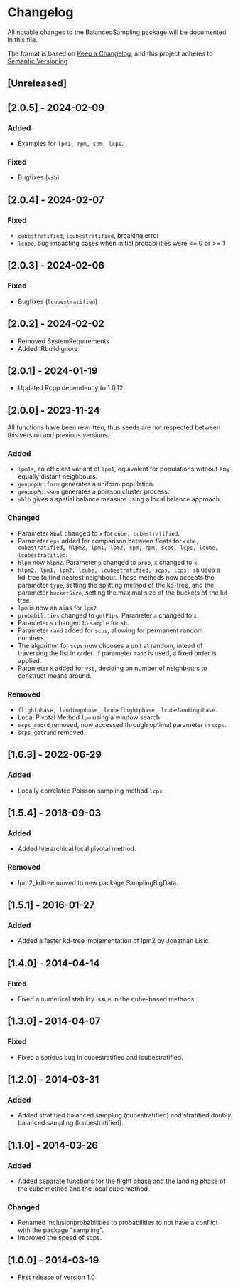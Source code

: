 # Changelog

All notable changes to the BalancedSampling package will be documented in this
file.

The format is based on [Keep a Changelog](https://keepachangelog.com/en/1.0.0/),
and this project adheres to [Semantic Versioning](https://semver.org/spec/v2.0.0.html).

## [Unreleased]

## [2.0.5] - 2024-02-09
### Added
- Examples for `lpm1, rpm, spm, lcps`.

### Fixed
- Bugfixes (`vsb`)

## [2.0.4] - 2024-02-07
### Fixed
- `cubestratified`, `lcubestratified`, breaking error
- `lcube`, bug impacting cases when initial probabilities were <= 0 or >= 1

## [2.0.3] - 2024-02-06
### Fixed
- Bugfixes (`lcubestratified`)

## [2.0.2] - 2024-02-02
- Removed SystemRequirements
- Added .Rbuildignore

## [2.0.1] - 2024-01-19
- Updated Rcpp dependency to 1.0.12.

## [2.0.0] - 2023-11-24
All functions have been rewritten, thus seeds are not respected between this version and previous versions.

### Added
- `lpm1s`, an efficient variant of `lpm1`, equivalent for populations without any equally distant neighbours.
- `genpopUniform` generates a uniform population.
- `genpopPoisson` generates a poisson cluster process.
- `sblb` gives a spatial balance measure using a local balance approach.

### Changed
- Parameter `Xbal` changed to `x` for `cube, cubestratified`.
- Parameter `eps` added for comparison between floats for `cube, cubestratified, hlpm2, lpm1, lpm2, spm, rpm, scps, lcps, lcube, lcubestratified`.
- `hlpm` now `hlpm2`. Parameter `p` changed to `prob`, `X` changed to `x`.
- `hlpm2, lpm1, lpm2, lcube, lcubestratified, scps, lcps, sb` uses a kd-tree to find nearest neighbour. These methods now accepts the parameter `type`, setting the splitting method of the kd-tree, and the parameter `bucketSize`, setting the maximal size of the buckets of the kd-tree.
- `lpm` is now an alias for `lpm2`.
- `probabilities` changed to `getPips`. Parameter `a` changed to `x`.
- Parameter `s` changed to `sample` for `sb`.
- Parameter `rand` added for `scps`, allowing for permanent random numbers.
- The algorithm for `scps` now chooses a unit at random, intead of traversing the list in order. If parameter `rand` is used, a fixed order is applied.
- Parameter `k` added for `vsb`, deciding on number of neighbours to construct means around.

### Removed
- `flightphase, landingphase, lcubeflightphase, lcubelandingphase`.
- Local Pivotal Method `lpm` using a window search.
- `scps_coord` removed, now accessed through optimal parameter in `scps`.
- `scps_getrand` removed.

## [1.6.3] - 2022-06-29

### Added
- Locally correlated Poisson sampling method `lcps`.

## [1.5.4] - 2018-09-03

### Added
- Added hierarchical local pivotal method.

### Removed
- lpm2_kdtree moved to new package SamplingBigData.

## [1.5.1] - 2016-01-27

### Added
- Added a faster kd-tree implementation of lpm2 by Jonathan Lisic.

## [1.4.0] - 2014-04-14

### Fixed
- Fixed a numerical stability issue in the cube-based methods.

## [1.3.0] - 2014-04-07

### Fixed
- Fixed a serious bug in cubestratified and lcubestratified.

## [1.2.0] - 2014-03-31

### Added
- Added stratified balanced sampling (cubestratified) and stratified doubly balanced sampling (lcubestratified).

## [1.1.0] - 2014-03-26

### Added
- Added separate functions for the flight phase and the landing phase of the cube method and the local cube method.

### Changed
- Renamed inclusionprobabilities to probabilities to not have a conflict with the package "sampling".
- Improved the speed of scps.

## [1.0.0] - 2014-03-19
- First release of version 1.0
